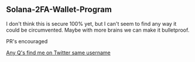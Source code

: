 ## Solana-2FA-Wallet-Program  

I don't think this is secure 100% yet, but I can't seem to find any way it could be circumvented. Maybe with more brains we can make it bulletproof.

PR's encouraged  

[Any Q's find me on Twitter same username](https://x.com/retardedchaddev)
